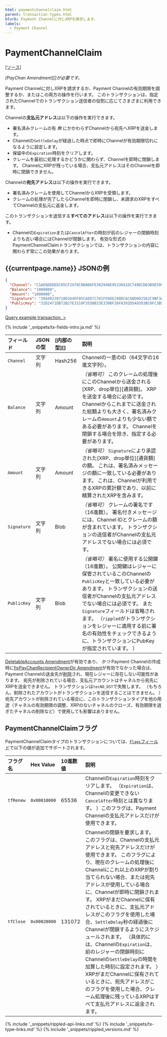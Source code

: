 ```yaml
---
html: paymentchannelclaim.html
parent: transaction-types.html
blurb: Payment Channelに対しXRPを請求します。
labels:
  - Payment Channel
---
```


# PaymentChannelClaim
[[ソース]](https://github.com/ripple/rippled/blob/master/src/ripple/app/tx/impl/PayChan.cpp "Source")

_\[PayChan Amendment\]\[\]が必要です。_

Payment Channelに対しXRPを請求するか、Payment Channelの有効期限を調整するか、またはこの両方の操作を行います。 このトランザクションは、指定されたChannelでのトランザクション送信者の役割に応じてさまざまに利用できます。

Channelの**支払元アドレス**は以下の操作を実行できます。

- 署名済みクレームの有 _無_ にかかわらずChannelから宛先へXRPを送金します。
- Channelの`SettleDelay`が経過した時点で即時にChannelが有効期限切れになるように設定します。
- 保留中の`Expiration`時刻をクリアします。
- クレームを最初に処理するかどうかに関わらず、Channelを即時に閉鎖します。 ChannelにXRPが残っている場合、支払元アドレスはそのChannelを即時に閉鎖できません。

Channelの**宛先アドレス**は以下の操作を実行できます。

- 署名済みクレームを使用してChannelからXRPを受領します。
- クレームの処理が完了したらChannelを即時に閉鎖し、未請求のXRPをすべてChannelの支払元に返金します。

このトランザクションを送信する**すべてのアドレス**は以下の操作を実行できます。

- Channelの`Expiration`または`CancelAfter`の時刻が前のレジャーの閉鎖時刻よりも古い場合にはChannelが閉鎖します。 有効な形式のPaymentChannelClaimトランザクションでは、トランザクションの内容に関わらず常にこの効果があります。

## {{currentpage.name}} JSONの例

```json
{
  "Channel": "C1AE6DDDEEC05CF2978C0BAD6FE302948E9533691DC749DCDD3B9E5992CA6198",
  "Balance": "1000000",
  "Amount": "1000000",
  "Signature": "30440220718D264EF05CAED7C781FF6DE298DCAC68D002562C9BF3A07C1E721B420C0DAB02203A5A4779EF4D2CCC7BC3EF886676D803A9981B928D3B8ACA483B80ECA3CD7B9B",
  "PublicKey": "32D2471DB72B27E3310F355BB33E339BF26F8392D5A93D3BC0FC3B566612DA0F0A"
}
```

[Query example transaction. >](websocket-api-tool.html?server=wss%3A%2F%2Fxrplcluster.com%2F&req=%7B%22id%22%3A%22example_PaymentChannelClaim%22%2C%22command%22%3A%22tx%22%2C%22transaction%22%3A%229C0CAAC3DD1A74461132DA4451F9E53BDF4C93DFDBEFCE1B10021EC569013B33%22%2C%22binary%22%3Afalse%7D)

<!--{# TODO: replace the above example with one where the channel, public key, signature, and balance match #}-->

{% include '_snippets/tx-fields-intro.ja.md' %}
<!--{# fix md highlighting_ #}-->


| フィールド       | JSONの型 | \[内部の型\]\[\] | 説明                                                                                                                                                                                                                              |
|:----------- |:------ |:------------ |:------------------------------------------------------------------------------------------------------------------------------------------------------------------------------------------------------------------------------- |
| `Channel`   | 文字列    | Hash256      | Channelの一意のID（64文字の16進文字列）。                                                                                                                                                                                                     |
| `Balance`   | 文字列    | Amount       | _（省略可）_ このクレームの処理後にこのChannelから送金される\[XRP、drop単位\]\[通貨額\]。 XRPを送金する場合に必須です。 Channelからこれまでに送金された総額よりも大きく、署名済みクレームの`Amount`よりも少ない額である必要があります。 Channelを閉鎖する場合を除き、指定する必要があります。                                                       |
| `Amount`    | 文字列    | Amount       | _（省略可）_ `Signature`により承認された\[XRP、drop単位\]\[通貨額\]の額。 これは、署名済みメッセージの額に一致している必要があります。 これは、Channelが利用できるXRPの累計額であり、以前に精算されたXRPを含みます。                                                                                                |
| `Signature` | 文字列    | Blob         | _（省略可）_ クレームの署名です（16進数）。 署名付きメッセージには、Channel IDとクレームの額が含まれています。 トランザクションの送信者がChannelの支払元アドレスでない場合には必須です。                                                                                                                        |
| `PublicKey` | 文字列    | Blob         | _（省略可）_ 署名に使用する公開鍵（16進数）。 公開鍵はレジャーに保管されているこのChannelの`PublicKey`と一致している必要があります。 トランザクションの送信者がChannelの支払元アドレスでない場合には必須です。 また`Signature`フィールドは省略されます。 （`rippled`がトランザクションをレジャーに適用する前に署名の有効性をチェックできるように、トランザクションにPubKeyが指定されています。 ） |

[DeletableAccounts Amendment](known-amendments.html#deletableaccounts)が有効であり、 _かつ_ Payment Channelの作成時に[fixPayChanRecipientOwnerDir Amendment](known-amendments.html#fixpaychanrecipientownerdir)が有効でなかった場合は、Payment Channelの送金先が[削除](accounts.html#アカウントの削除)され、現在レジャーに存在しない可能性があります。 宛先が削除されている場合、支払元アカウントはチャネルから宛先にXRPを送金できません。 トランザクションは`tecNO_DST`で失敗します。 （もちろん、削除されたアカウントがトランザクションを送信することはできません。 ）宛先アカウントが削除されている場合に、このトランザクションタイプを他の用途（チャネルの有効期限の調整、XRPのないチャネルのクローズ、有効期限を過ぎたチャネルの削除など）で使用しても影響はありません。


## PaymentChannelClaimフラグ

PaymentChannelClaimタイプのトランザクションについては、[`Flags`フィールド](transaction-common-fields.html#flagsフィールド)で以下の値が追加でサポートされます。

| フラグ名      | Hex Value    | 10進数値  | 説明                                                                                                                                                                                                                                                                                                                                                                                                               |
|:--------- |:------------ |:------ |:---------------------------------------------------------------------------------------------------------------------------------------------------------------------------------------------------------------------------------------------------------------------------------------------------------------------------------------------------------------------------------------------------------------- |
| `tfRenew` | `0x00010000` | 65536  | Channelの`Expiration`時刻をクリアします。 （`Expiration`は、Channelの変更できない`CancelAfter`時刻とは異なります。 ）このフラグは、Payment Channelの支払元アドレスだけが使用できます。                                                                                                                                                                                                                                                                                    |
| `tfClose` | `0x00020000` | 131072 | Channelの閉鎖を要求します。 このフラグは、Channelの支払元アドレスと宛先アドレスだけが使用できます。 このフラグにより、現在のクレームの処理後にChannelにこれ以上のXRPが割り当てられない場合、または宛先アドレスが使用している場合に、Channelが即時に閉鎖されます。 XRPがまだChannelに保有されているときに、支払元アドレスがこのフラグを使用した場合、`SettleDelay`秒の経過後にChannelが閉鎖するようにスケジュールされます。 （具体的には、Channelの`Expiration`は、前のレジャーの閉鎖時刻にChannelの`SettleDelay`の時間を加算した時刻に設定されます。 ）XRPがまだChannelに保有されているときに、宛先アドレスがこのフラグを使用した場合、クレーム処理後に残っているXRPはすべて支払元アドレスに返金されます。 |

<!--{# common link defs #}-->
{% include '_snippets/rippled-api-links.md' %}
{% include '_snippets/tx-type-links.md' %}
{% include '_snippets/rippled_versions.md' %}
